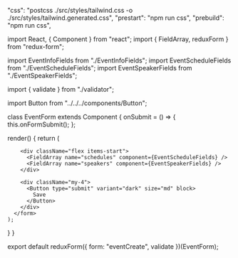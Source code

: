 "css": "postcss ./src/styles/tailwind.css -o ./src/styles/tailwind.generated.css",
"prestart": "npm run css",
"prebuild": "npm run css",

import React, { Component } from "react";
import { FieldArray, reduxForm } from "redux-form";

import EventInfoFields from "./EventInfoFields";
import EventScheduleFields from "./EventScheduleFields";
import EventSpeakerFields from "./EventSpeakerFields";

import { validate } from "./validator";

import Button from "../../../components/Button";

class EventForm extends Component {
onSubmit = () => {
this.onFormSubmit();
};

render() {
return (
<form action="" onSubmit={this.props.handleSubmit(this.onSubmit)}>
<EventInfoFields />

        <div className="flex items-start">
          <FieldArray name="schedules" component={EventScheduleFields} />
          <FieldArray name="speakers" component={EventSpeakerFields} />
        </div>

        <div className="my-4">
          <Button type="submit" variant="dark" size="md" block>
            Save
          </Button>
        </div>
      </form>
    );

}
}

export default reduxForm({ form: "eventCreate", validate })(EventForm);
